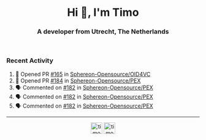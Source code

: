 <h1 align="center">Hi 👋, I'm Timo</h1>
<h3 align="center">A developer from Utrecht, The Netherlands</h3>
<br/>
<!-- https://github.com/rahuldkjain/github-profile-readme-generator --!>

<!--  <p align="left"><img src="https://github-readme-stats.vercel.app/api?username=timoglastra&show_icons=true&count_private=true&" alt="timoglastra" /></p> --!>

<!--
Github language stats
<p align="left"><img src="https://github-readme-stats.vercel.app/api/top-langs/?username=timoglastra&layout=compact" alt="timoglastra" /><p>
-->

<!-- Codestats language stats -->
<!-- <p align="left"><img src="https://codestats-readme.vercel.app/api/top-langs/?username=timoglastra&layout=compact&language_count=12" alt="timoglastra" /><p>    --!>
  
<h3>Recent Activity</h3>

<!--START_SECTION:activity-->
1. 💪 Opened PR [#165](https://github.com/Sphereon-Opensource/OID4VC/pull/165) in [Sphereon-Opensource/OID4VC](https://github.com/Sphereon-Opensource/OID4VC)
2. 💪 Opened PR [#184](https://github.com/Sphereon-Opensource/PEX/pull/184) in [Sphereon-Opensource/PEX](https://github.com/Sphereon-Opensource/PEX)
3. 🗣 Commented on [#182](https://github.com/Sphereon-Opensource/PEX/pull/182#issuecomment-2449803483) in [Sphereon-Opensource/PEX](https://github.com/Sphereon-Opensource/PEX)
4. 🗣 Commented on [#182](https://github.com/Sphereon-Opensource/PEX/pull/182#issuecomment-2449803170) in [Sphereon-Opensource/PEX](https://github.com/Sphereon-Opensource/PEX)
5. 🗣 Commented on [#182](https://github.com/Sphereon-Opensource/PEX/pull/182#issuecomment-2449802642) in [Sphereon-Opensource/PEX](https://github.com/Sphereon-Opensource/PEX)
<!--END_SECTION:activity-->

---

<p align="center">
<a href="https://twitter.com/timoglastra" target="blank"><img align="center" src="https://cdn.jsdelivr.net/npm/simple-icons@3.0.1/icons/twitter.svg" alt="timoglastra" height="30" width="30" /></a>
<a href="https://linkedin.com/in/timoglastra" target="blank"><img align="center" src="https://cdn.jsdelivr.net/npm/simple-icons@3.0.1/icons/linkedin.svg" alt="timoglastra" height="30" width="30" /></a>
</p>



